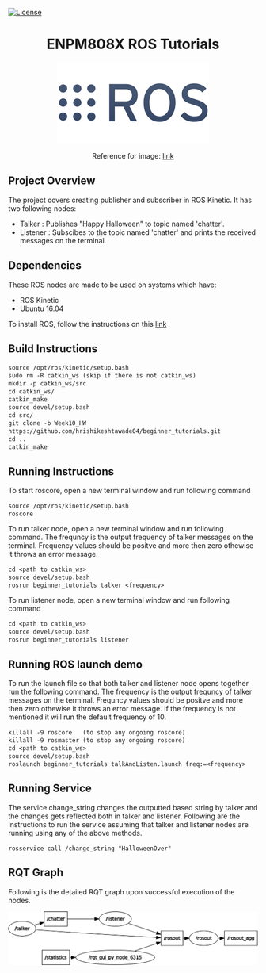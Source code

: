 [![License](https://img.shields.io/badge/License-BSD%203--Clause-blue.svg)](https://opensource.org/licenses/BSD-3-Clause)
<h1 align=center> ENPM808X ROS Tutorials </h1>
</p>
<p align="center">
<img src="/readme_images/ROS.png">
</p>
</p>
<p align="center">
Reference for image: <a href='https://www.google.com/imgres?imgurl=https%3A%2F%2Fmoveit.ros.org%2Fassets%2Fimages%2Flogo%2FROS_logo.png&imgrefurl=https%3A%2F%2Fmoveit.ros.org%2F&docid=CyLySsR7n4CjkM&tbnid=yjk2FyriYEe3iM%3A&vet=10ahUKEwjLorK96a7eAhUBjVkKHcARAu0QMwhnKA0wDQ..i&w=680&h=365&bih=672&biw=1301&q=ROS%20image&ved=0ahUKEwjLorK96a7eAhUBjVkKHcARAu0QMwhnKA0wDQ&iact=mrc&uact=8'>link</a>
</p>

## Project Overview
The project covers creating publisher and subscriber in ROS Kinetic. It has two following nodes:
* Talker : Publishes "Happy Halloween" to topic named 'chatter'.
* Listener : Subscibes to the topic named 'chatter' and prints the received messages on the terminal.

## Dependencies

These ROS nodes are made to be used on systems which have:
* ROS Kinetic
* Ubuntu 16.04

To install ROS, follow the instructions on this [link](http://wiki.ros.org/kinetic/Installation)

## Build Instructions
```
source /opt/ros/kinetic/setup.bash
sudo rm -R catkin_ws (skip if there is not catkin_ws)
mkdir -p catkin_ws/src
cd catkin_ws/
catkin_make
source devel/setup.bash
cd src/
git clone -b Week10_HW https://github.com/hrishikeshtawade04/beginner_tutorials.git
cd ..
catkin_make
```
## Running Instructions
To start roscore, open a new terminal window and run following command
```
source /opt/ros/kinetic/setup.bash
roscore
```
To run talker node, open a new terminal window and run following command. The frequncy is the output frequency of talker messages on the terminal. Frequency values should be positve and more then zero othewise it throws an error message.
```
cd <path to catkin_ws>
source devel/setup.bash
rosrun beginner_tutorials talker <frequency>
```
To run listener node, open a new terminal window and run following command
```
cd <path to catkin_ws>
source devel/setup.bash
rosrun beginner_tutorials listener
```
## Running ROS launch demo
To run the launch file so that both talker and listener node opens together run the following command. The frequency is the output frequncy of talker messages on the terminal. Frequncy values should be positve and more then zero othewise it throws an error message. If the frequency is not mentioned it will run the default frequency of 10.
```
killall -9 roscore   (to stop any ongoing roscore)
killall -9 rosmaster (to stop any ongoing roscore)
cd <path to catkin_ws>
source devel/setup.bash
roslaunch beginner_tutorials talkAndListen.launch freq:=<frequency>
```
## Running Service
The service change_string changes the outputted based string by talker and the changes gets reflected both in talker and listener. Following are the instructions to run the service assuming that  talker and listener nodes are running using any  of the above methods.
```
rosservice call /change_string "HalloweenOver"
```
## RQT Graph
Following is the detailed RQT graph upon successful execution of the nodes.
</p>
<p align="center">
<img src="/readme_images/rosgraph.png">
</p>
</p>

